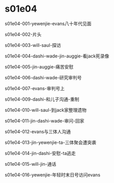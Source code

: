 # s01e04

s01e04-001-yewenjie-evans八十年代见面

s01e04-002-片头

s01e04-003-will-saul-探访

s01e04-004-dashi-wade-jin-auggie-看jack死录像

s01e04-005-jin-auggie-痛苦安慰

s01e04-006-dashi-wade-研究审判号

s01e04-007-evans-审判号上

s01e04-009-dashi-和儿子沟通-重制

s01e04-010-will-saul-到jack家整理遗物

s01e04-011-jin-dashi-wade-审问-回家

s01e04-012-evans与三体人沟通

s01e04-013-jin-yewenjie-ta-三体聚会遭突袭

s01e04-014-jin-dashi-安慰-ta逃走

s01e04-015-will-jin-通话

s01e04-016-yewenjie-年轻时末日号访问evans